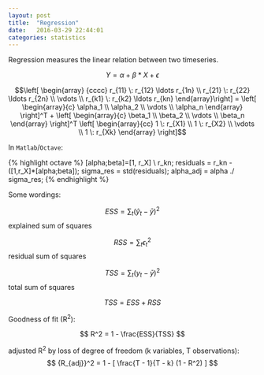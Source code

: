 ```yaml
---
layout: post
title:  "Regression"
date:   2016-03-29 22:44:01
categories: statistics
---
```


Regression measures the linear relation between two timeseries.

$$ Y=\alpha+\beta*X+\epsilon $$

$$\left[ \begin{array} {cccc} r_{11} \: r_{12} \ldots r_{1n} \\
r_{21} \: r_{22} \ldots r_{2n} \\ \vdots 
  \\ r_{k1} \: r_{k2} \ldots r_{kn} \end{array}\right]
= \left[ \begin{array}{c} \alpha_1 \\ \alpha_2 \\ \vdots \\ \alpha_n \end{array}
\right]^T + \left[ \begin{array}{c} \beta_1 \\ \beta_2 \\ \vdots \\ \beta_n
\end{array} \right]^T \left[ \begin{array}{cc} 1 \: r_{X1} \\ 1 \: r_{X2}
\\ \vdots \\ 1 \: r_{Xk} \end{array} \right]$$

In `Matlab`/`Octave`:

{% highlight octave %}
[alpha;beta]=[1, r_X]  \ r_kn;
residuals = r_kn - ([1,r_X]*[alpha;beta]);
sigma_res = std(residuals);
alpha_adj = alpha ./ sigma_res;
{% endhighlight %}

Some wordings:

$$ ESS = \sum_t{(\hat{y}_t - \bar{y})^2} $$ explained sum of squares

$$ RSS = \sum_t{\epsilon_t^2} $$ residual sum of squares

$$ TSS = \sum_t{(y_t - \bar{y})^2} $$ total sum of squares

$$ TSS = ESS + RSS $$

Goodness of fit (R<sup>2</sup>):

$$ R^2 = 1 - \frac{ESS}{TSS} $$

adjusted R<sup>2</sup> by loss of degree of freedom (k variables, T
observations):
$$ {R_{adj}}^2 = 1 - [ \frac{T - 1}{T - k} (1 - R^2) ] $$

